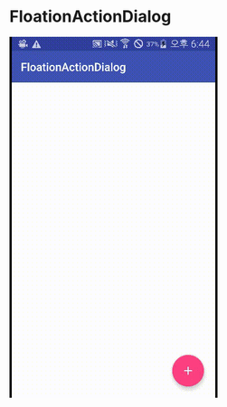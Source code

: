 # FloationActionDialog

<img src="/images/floatingActionDialog.gif" alt="Demo Screen Capture" width="368px" />
